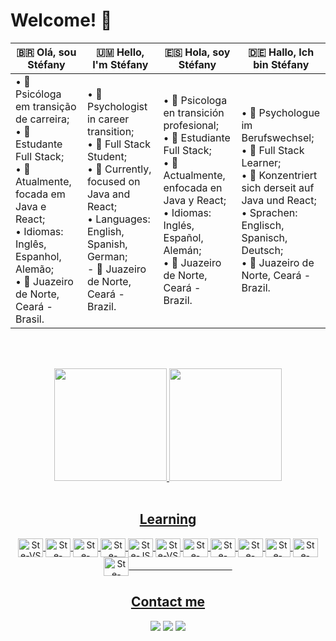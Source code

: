 # Welcome! 👋

| 🇧🇷 Olá, sou Stéfany | 🇺🇲 Hello, I'm Stéfany | 🇪🇸 Hola, soy Stéfany  | 🇩🇪 Hallo, Ich bin Stéfany |
| --- | --- | --- | --- |
| • 🔱 Psicóloga em transição de carreira;<br>• 📝 Estudante Full Stack;<br>• 📝 Atualmente, focada em Java e React;<br>• Idiomas:<br> Inglês, Espanhol, Alemão;<br>• 📍 Juazeiro de Norte, Ceará - Brasil. | • 🔱 Psychologist in career transition;<br>• 📝 Full Stack Student;<br>• 📝 Currently, focused on Java and React;<br>• Languages:<br> English, Spanish, German;<br> - 📍 Juazeiro de Norte, Ceará - Brazil. | • 🔱 Psicologa en transición profesional;<br>• 📝 Estudiante Full Stack;<br>• 📝 Actualmente, enfocada en Java y React;<br>• Idiomas:<br> Inglés, Español, Alemán;<br>• 📍 Juazeiro de Norte, Ceará - Brazil. | • 🔱 Psychologue im Berufswechsel;<br>• 📝 Full Stack Learner;<br>• 📝 Konzentriert sich derseit auf Java und React;<br>• Sprachen:<br> Englisch, Spanisch, Deutsch;<br>• 📍 Juazeiro de Norte, Ceará - Brazil. |

<img align="right">
<div align="center">

<br><br>
<div align = "center">  
<a href="https://github.com/Stephmarquess">
<img loading="lazy" height="180em" src="https://github-readme-stats.vercel.app/api/top-langs/?username=Stephmarquess&layout=compact&langs_count=7&theme=dracula&title_color=32CD32"/>
<img loading="lazy" height="180em" src="https://github-readme-stats.vercel.app/api?username=Stephmarquess&show_icons=true&theme=dracula&include_all_commits=true&count_private=true&title_color=32CD32"/>
</div>  

<div style="display: inline_block" align = "center"><br> 
  <h2> Learning </h2>
  <img align="center" alt="Ste-VS" height="30" width="40" src="https://cdn.jsdelivr.net/gh/devicons/devicon/icons/vscode/vscode-original.svg">  
  <img align="center" alt="Ste-Html" height="30" width="40" src="https://cdn.jsdelivr.net/gh/devicons/devicon/icons/html5/html5-original.svg">
  <img align="center" alt="Ste-CSS" height="30" width="40" src="https://cdn.jsdelivr.net/gh/devicons/devicon/icons/css3/css3-original.svg">
 <img align="center" alt="Ste-bootstrap" height="30" width="40" src="https://cdn.jsdelivr.net/gh/devicons/devicon/icons/bootstrap/bootstrap-original.svg">  
  <img align="center" alt="Ste-JS" height="30" width="40" src="https://cdn.jsdelivr.net/gh/devicons/devicon/icons/javascript/javascript-plain.svg"> 
  <img align="center" alt="Ste-VS" height="30" width="40" src="https://skillicons.dev/icons?i=github">  
  <img align="center" alt="Ste-Java" height="30" width="40" src="https://cdn.jsdelivr.net/gh/devicons/devicon/icons/java/java-original.svg"> 
  <img align="center" alt="Ste-Linux" height="30" width="40" src="https://cdn.jsdelivr.net/gh/devicons/devicon/icons/linux/linux-original.svg">   
  <img align="center" alt="Ste-Mysql" height="30" width="40" src="https://cdn.jsdelivr.net/gh/devicons/devicon/icons/mysql/mysql-original.svg"> 
  <img align="center" alt="Ste-Nodejs" height="30" width="40" src="https://cdn.jsdelivr.net/gh/devicons/devicon/icons/nodejs/nodejs-original.svg">
  <img align="center" alt="Ste-react" height="30" width="40" src="https://cdn.jsdelivr.net/gh/devicons/devicon/icons/react/react-original.svg">
  <img align="center" alt="Ste-visualstudio" height="30" width="40" src="https://cdn.jsdelivr.net/gh/devicons/devicon/icons/visualstudio/visualstudio-plain.svg">ㅤ ㅤㅤㅤ ㅤ ㅤㅤ ㅤㅤ ㅤ ㅤ

  <h2> Contact me </h2>
  <a href="https://www.linkedin.com/in/st%C3%A9fany-marques/" target="_blank"><img src="https://img.shields.io/badge/-LinkedIn-%230077B5?style=for-the-badge&logo=linkedin&logoColor=white" target="_blank"></a>
  <a href =mailto:stefany.marques06@gmail.com"><img src="https://img.shields.io/badge/-Gmail-%23333?style=for-the-badge&logo=gmail&logoColor=white" target="_blank"></a>
  <a href="https://instagram.com/stephmarques_" target="_blank"><img src="https://img.shields.io/badge/-Instagram-%23E4405F?style=for-the-badge&logo=instagram&logoColor=white" target="_blank"></a>
</div>


